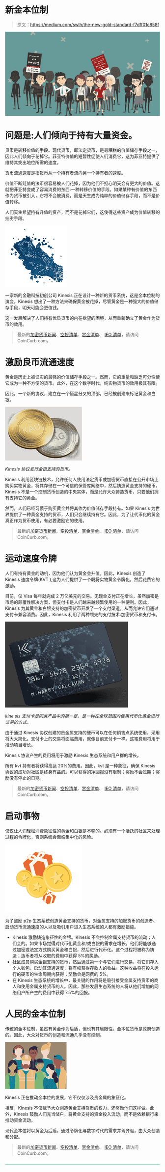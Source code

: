 # 新金本位制

> 原文：<https://medium.com/swlh/the-new-gold-standard-f7dff01c858f>

![](img/fab772be8a0c296bb758bf4bb048c5bf.png)

# 问题是:人们倾向于持有大量资金。

货币是转移价值的手段。现代货币，即法定货币，是最糟糕的价值储存手段之一，因此人们倾向于花掉它。菲亚特价值的短暂性促使人们消费它，这为菲亚特提供了维持其突出地位所需的速度。

货币流通速度是指货币从一个持有者流向另一个持有者的速度。

价值不断贬值的法币很容易被人们花掉，因为他们不担心明天会有更大的价值。这就把菲亚特变成了容易消费的东西:一种转移价值的手段。如果某种有价值的东西作为货币被引入，它将不会被消费，而是天生成为纯粹的价值储存手段，而不是价值转移。

人们天生希望持有升值的资产，而不是花掉它们，这使得这些资产成为价值转移的拙劣手段。

![](img/edc8cf416b5cc088bf774898d9ec65ae.png)

一家新的金融科技初创公司 Kinesis 正在设计一种新的货币系统，这是金本位制的演变。Kinesis 想出了一种方法来确保黄金被花掉，尽管黄金是一种强大的价值储存手段，明天可能会更值钱。

这一发展解决了人们持有优质货币的内在欲望的困境，从而重新确立了黄金作为货币的效用。

> 最新的[加密货币新闻](https://www.coincurb.com/news/)、[空投清单](https://www.coincurb.com/airdrop/?status=active)、[赏金清单](https://www.coincurb.com/bountyc/?cat_id=188)、 [IEO 清单](https://www.coincurb.com/category/active-ico/)，请访问 CoinCurb.com。

# 激励良币流通速度

黄金是历史上被证实的最强的价值储存手段之一。然而，它的重量和缺乏可分性使它成为一种不方便的货币。此外，在这个数字时代，纯实物货币的效用极其有限。

因此，一个新的协议，建立在一个恒星分叉的顶部，已经被创建来标记黄金和白银。

![](img/42978942cd16897b8173c90cebfdd049.png)

*Kinesis 协议发行金银支持的货币。*

Kinesis 利用区块链技术，允许任何人使用法定货币或加密货币直接在公开市场上购买实物黄金，将其存储在一个可信的保管库网络中，然后铸造黄金支持的硬币。Kinesis 不是一个控制货币创造的中央实体，而是允许大众铸造货币，只要他们拥有支持它的黄金。

然而，人们已经习惯于购买黄金并将其作为价值储存手段持有。如果 Kinesis 为世界提供了一种黄金支持的货币，人们只会继续持有它。因此，为了让代币化的黄金真正作为货币使用，有必要激励它的使用。

> 最新的[加密货币新闻](https://www.coincurb.com/news/)、[空投清单](https://www.coincurb.com/airdrop/?status=active)、[赏金清单](https://www.coincurb.com/bountyc/?cat_id=188)、 [IEO 清单](https://www.coincurb.com/category/active-ico/)，请访问 CoinCurb.com。

# 运动速度令牌

人们有持有黄金的动机，因为他们认为黄金会升值。因此，Kinesis 创造了 Kinesis 速度令牌(KVT ),这为人们提供了一个既将实物黄金令牌化，然后花费它的激励。

目前，仅 Visa 每年就完成 2 万亿美元的交易。无现金支付正在增长，虽然加密是市场的颠覆性解决方案，但支付卡是人们越来越频繁使用的一种便利。因此，Kinesis 为其黄金和白银支持的加密货币开发了一个支付渠道，从而允许它们通过支付卡兼容消费。因此，Kinesis 利用了两种领先的支付技术:加密货币和支付卡。

![](img/d4a91e3d2be7a6a36011442017fbb548.png)

*kine sis 支付卡是同类产品中的第一张，是一种在全球范围内使用代币化黄金进行交易的方式。*

由于通过 Kinesis 协议创建的贵金属支持的硬币可以在任何销售点系统使用，采用将大大简化。支付卡上的交易将面临费用，就像目前支付卡一样。这笔费用将用于推动项目增长。

Kinesis 协议产生的费用将用于激励 Kinesis 生态系统和用户群的增长。

所有 kvt 持有者将获得高达 20%的费用。因此，kvt 是一种象征，确保 Kinesis 协议的成功对社区是终身有益的。可以获得的净回报没有限制；奖励不会过期；奖励没有停止的日期。

> 最新的[加密货币新闻](https://www.coincurb.com/news/)、[空投清单](https://www.coincurb.com/airdrop/?status=active)、[赏金清单](https://www.coincurb.com/bountyc/?cat_id=188)、 [IEO 清单](https://www.coincurb.com/category/active-ico/)，请访问 CoinCurb.com。

# 启动事物

仅仅让人们轻松消费象征性的黄金和白银是不够的。必须有一个活跃的社区来处理过程的令牌化，否则系统会面临集中化的风险。

![](img/3a9fab4f8d70e8e833be3f6fc8ae6809.png)

为了鼓励 p2p 生态系统创造黄金支持的货币，对金属支持的加密货币的创造者、启动货币流通速度的人以及吸引用户进入生态系统的人都有激励措施。

*   Kinesis 激励铸造象征性的金银。Kinesis 不会控制金属支持货币的流动；人们会的。如果市场觉得对代币化黄金和/或白银的需求在增长，他们将能够通过加密或法定方式购买黄金和白银，然后进行代币化。这个过程将被称为铸造；造币者将从收取的费用中获得 5%的奖励。
*   社区成员购买金银支持的货币，然后通过第一个与它们进行交易，将它们存入个人钱包，启动其流通速度，将有权获得存款人的收益。这种收益将在投入运行的硬币的生命周期内获得；奖励会是网费的 5%。
*   在 Kinesis 生态系统的增长中，最关键的作用将是吸引接受金属支持货币的商人和使用金属支持货币的人。因此，那些发展生态系统的人将从他们增加的网络用户所产生的费用中获得 7.5%的回报。

# 人民的金本位制

传统的金本位制，虽然有黄金作为后盾，但也有其局限性。金本位货币是政府创造的。因此，大众对货币的创造和流通几乎没有控制。

![](img/49002a24ed281791cc9d532088ca9bb1.png)

Kinesis 正在推动金本位的发展，它不仅仅涉及贵金属的象征化。

相反，Kinesis 不仅赋予大众创造黄金支持货币的权力，还奖励他们这样做。此外，Kinesis 鼓励人们充当储户，将黄金支持的资金投入流动，而不是依赖银行来推动资金流动。

现代金本位将以黄金为后盾，通过令牌化与数字时代的需求并驾齐驱，由大众创造和分配。

> 最新的[加密货币新闻](https://www.coincurb.com/news/)、[空投清单](https://www.coincurb.com/airdrop/?status=active)、[赏金清单](https://www.coincurb.com/bountyc/?cat_id=188)、 [IEO 清单](https://www.coincurb.com/category/active-ico/)，请访问 CoinCurb.com。

[![](img/b0164736ea17a63403e660de5dedf91a.png)](https://medium.com/swlh)